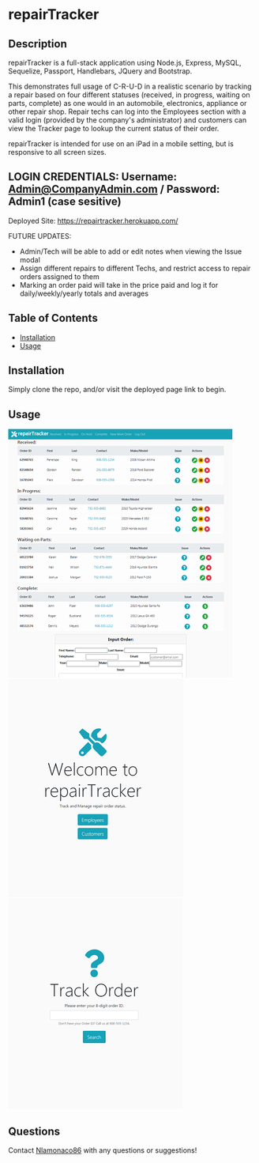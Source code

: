 # repairTracker

## Description

repairTracker is a full-stack application using Node.js, Express, MySQL, Sequelize, Passport, Handlebars, JQuery and Bootstrap. 

This demonstrates full usage of C-R-U-D in a realistic scenario by tracking a repair based on four different statuses (received, in progress, waiting on parts, complete) as one would in an automobile, electronics, appliance or other repair shop. Repair techs can log into the Employees section with a valid login (provided by the company's administrator) and customers can view the Tracker page to lookup the current status of their order. 

repairTracker is intended for use on an iPad in a mobile setting, but is responsive to all screen sizes. 

## LOGIN CREDENTIALS: Username: Admin@CompanyAdmin.com / Password: Admin1 (case sesitive)
Deployed Site: https://repairtracker.herokuapp.com/

FUTURE UPDATES: 
- Admin/Tech will be able to add or edit notes when viewing the Issue modal
- Assign different repairs to different Techs, and restrict access to repair orders assigned to them
- Marking an order paid will take in the price paid and log it for daily/weekly/yearly totals and averages 

## Table of Contents

* [Installation](#installation)
* [Usage](#usage)

## Installation

Simply clone the repo, and/or visit the deployed page link to begin.

## Usage
![repairTracker](./public/assets/screenshot.png) 
![splash page](./public/assets/screenshot2.png) 
![customer view](./public/assets/screenshot3.png) 

## Questions

Contact [Nlamonaco86](mailto:nlamonaco86@gmail.com) with any questions or suggestions!
